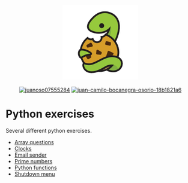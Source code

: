 <p align="center">
    <a href=#><img src="https://raw.githubusercontent.com/jbocane6/logos/main/otros/python.png" alt="python" width="200" /></a></p>
  
  <p align="center">
    <a href="https://twitter.com/juanoso07555284" target="blank"><img align="center" src="https://raw.githubusercontent.com/rahuldkjain/github-profile-readme-generator/master/src/images/icons/Social/twitter.svg" alt="juanoso07555284" height="30" width="40" /></a>
  <a href="https://linkedin.com/in/juan-camilo-bocanegra-osorio-18b1821a6" target="blank"><img align="center" src="https://raw.githubusercontent.com/rahuldkjain/github-profile-readme-generator/master/src/images/icons/Social/linked-in-alt.svg" alt="juan-camilo-bocanegra-osorio-18b1821a6" height="30" width="40" /></a>
  </p>

# Python exercises
Several different python exercises.

- [Array questions](https://github.com/jbocane6/python_exercises/tree/master/array_questions)
- [Clocks](https://github.com/jbocane6/python_exercises/tree/master/clocks)
- [Email sender](https://github.com/jbocane6/python_exercises/tree/master/email_sender)
- [Prime numbers](https://github.com/jbocane6/python_exercises/tree/master/prime_numbers)
- [Python functions](https://github.com/jbocane6/python_exercises/tree/master/python_functions)
- [Shutdown menu](https://github.com/jbocane6/python_exercises/tree/master/shutdown_menu)
